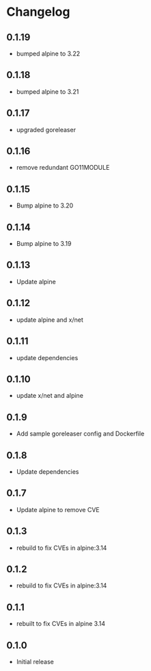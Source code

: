 # Changelog

## 0.1.19
* bumped alpine to 3.22

## 0.1.18
* bumped alpine to 3.21

## 0.1.17
* upgraded goreleaser

## 0.1.16
* remove redundant GO11MODULE

## 0.1.15
* Bump alpine to 3.20

## 0.1.14
* Bump alpine to 3.19

## 0.1.13
* Update alpine

## 0.1.12
* update alpine and x/net

## 0.1.11
* update dependencies

## 0.1.10
* update x/net and alpine
## 0.1.9
* Add sample goreleaser config and Dockerfile

## 0.1.8
* Update dependencies

## 0.1.7
* Update alpine to remove CVE

## 0.1.3
* rebuild to fix CVEs in alpine:3.14
## 0.1.2
* rebuild to fix CVEs in alpine:3.14

## 0.1.1
* rebuilt to fix CVEs in alpine 3.14

## 0.1.0

* Initial release

